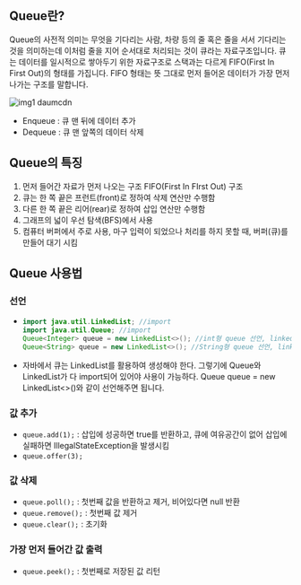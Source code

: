 ## Queue란?

Queue의 사전적 의미는 무엇을 기다리는 사람, 차량 등의 줄 혹은 줄을 서서 기다리는 것을 의미하는데 
이처럼 줄을 지어 순서대로 처리되는 것이 큐라는 자료구조입니다. 큐는 데이터를 일시적으로 쌓아두기 위한 자료구조로 
스택과는 다르게 FIFO(First In First Out)의 형태를 가집니다. 
FIFO 형태는 뜻 그대로 먼저 들어온 데이터가 가장 먼저 나가는 구조를 말합니다.

![img1 daumcdn](https://github.com/MaSeongJin/TIL/assets/73871625/d4c3fb0b-d08c-40b1-9958-02a4d04d9c27)
- Enqueue : 큐 맨 뒤에 데이터 추가
- Dequeue : 큐 맨 앞쪽의 데이터 삭제

## Queue의 특징
1. 먼저 들어간 자료가 먼저 나오는 구조 FIFO(First In FIrst Out) 구조 
2. 큐는 한 쪽 끝은 프런트(front)로 정하여 삭제 연산만 수행함
3. 다른 한 쪽 끝은 리어(rear)로 정하여 삽입 연산만 수행함  
4. 그래프의 넓이 우선 탐색(BFS)에서 사용
5. 컴퓨터 버퍼에서 주로 사용, 마구 입력이 되었으나 처리를 하지 못할 때, 버퍼(큐)를 만들어 대기 시킴

## Queue 사용법
### 선언
- ``` java
  import java.util.LinkedList; //import
  import java.util.Queue; //import
  Queue<Integer> queue = new LinkedList<>(); //int형 queue 선언, linkedlist 이용
  Queue<String> queue = new LinkedList<>(); //String형 queue 선언, linkedlist 이용
  ```
- 자바에서 큐는 LinkedList를 활용하여 생성해야 한다. 그렇기에 Queue와 LinkedList가 다 import되어 있어야 사용이 가능하다.
  Queue<Element> queue = new LinkedList<>()와 같이 선언해주면 됩니다.
### 값 추가
- `queue.add(1);` : 삽입에 성공하면 true를 반환하고, 큐에 여유공간이 없어 삽입에 실패하면 IllegalStateException을 발생시킴
- `queue.offer(3);`
### 값 삭제
- `queue.poll();` : 첫번째 값을 반환하고 제거, 비어있다면 null 반환
- `queue.remove();` : 첫번째 값 제거
- `queue.clear();` : 초기화
### 가장 먼저 들어간 값 출력
- `queue.peek();` : 첫번째로 저장된 값 리턴
